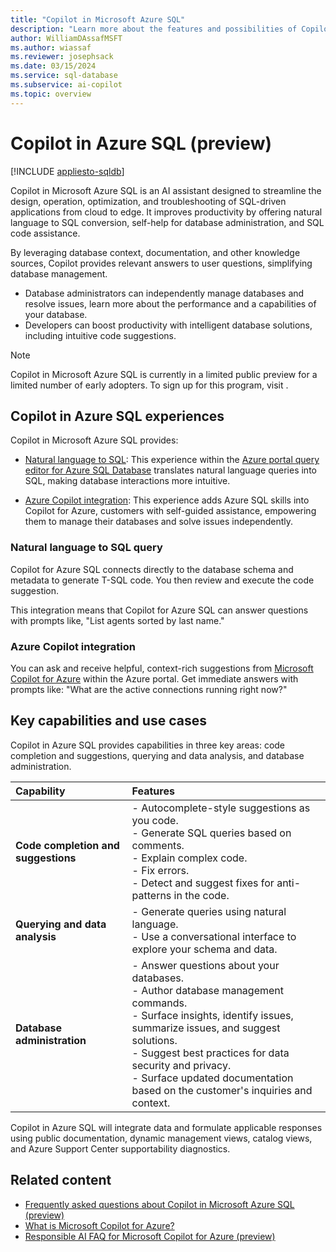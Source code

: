 ```yaml
---
title: "Copilot in Microsoft Azure SQL"
description: "Learn more about the features and possibilities of Copilot in Azure SQL for administrators and developers."
author: WilliamDAssafMSFT
ms.author: wiassaf
ms.reviewer: josephsack
ms.date: 03/15/2024
ms.service: sql-database
ms.subservice: ai-copilot
ms.topic: overview
---
```


# Copilot in Azure SQL (preview)

[!INCLUDE [appliesto-sqldb](../includes/appliesto-sqldb.md)]

Copilot in Microsoft Azure SQL is an AI assistant designed to streamline the design, operation, optimization, and troubleshooting of SQL-driven applications from cloud to edge. It improves productivity by offering natural language to SQL conversion, self-help for database administration, and SQL code assistance.

By leveraging database context, documentation, and other knowledge sources, Copilot provides relevant answers to user questions, simplifying database management.

- Database administrators can independently manage databases and resolve issues, learn more about the performance and a capabilities of your database.
- Developers can boost productivity with intelligent database solutions, including intuitive code suggestions.

> [!NOTE]
> Copilot in Microsoft Azure SQL is currently in a limited public preview for a limited number of early adopters. To sign up for this program, visit []().

## Copilot in Azure SQL experiences

Copilot in Microsoft Azure SQL provides:

- [Natural language to SQL](#natural-language-to-sql-query): This experience within the [Azure portal query editor for Azure SQL Database](../database/query-editor.md) translates natural language queries into SQL, making database interactions more intuitive.

- [Azure Copilot integration](#azure-copilot-integration): This experience adds Azure SQL skills into Copilot for Azure, customers with self-guided assistance, empowering them to manage their databases and solve issues independently.

<!-- - SQL code assistance: This experience enhances productivity for SQL developers by providing intelligent code suggestions and solutions. -->

### Natural language to SQL query

Copilot for Azure SQL connects directly to the database schema and metadata to generate T-SQL code. You then review and execute the code suggestion.

This integration means that Copilot for Azure SQL can answer questions with prompts like, "List agents sorted by last name."

### Azure Copilot integration

You can ask and receive helpful, context-rich suggestions from [Microsoft Copilot for Azure](/azure/copilot/overview) within the Azure portal. Get immediate answers with prompts like: "What are the active connections running right now?"

<!--
### SQL code assistance

Copilot can assist with analyzing, designing, and optimizing database schemas, and then author semantically correct and performant T-SQL queries. -->

## Key capabilities and use cases

Copilot in Azure SQL provides capabilities in three key areas: code completion and suggestions, querying and data analysis, and database administration.

| Capability | Features |
| :-- |:-- |
| **Code completion and suggestions** | - Autocomplete-style suggestions as you code.<br/> - Generate SQL queries based on comments.<br/> - Explain complex code.<br/> - Fix errors.<br/> - Detect and suggest fixes for anti-patterns in the code.|
| **Querying and data analysis** | - Generate queries using natural language.<br/> - Use a conversational interface to explore your schema and data.|
| **Database administration** | - Answer questions about your databases.<br/> - Author database management commands.<br/> - Surface insights, identify issues, summarize issues, and suggest solutions.<br/> - Suggest best practices for data security and privacy.<br/> - Surface updated documentation based on the customer's inquiries and context. |

Copilot in Azure SQL will integrate data and formulate applicable responses using public documentation, dynamic management views, catalog views, and Azure Support Center supportability diagnostics.

## Related content

- [Frequently asked questions about Copilot in Microsoft Azure SQL (preview)](copilot-azure-sql-faq.yml)
- [What is Microsoft Copilot for Azure?](/azure/copilot/overview)
- [Responsible AI FAQ for Microsoft Copilot for Azure (preview)](/azure/copilot/responsible-ai-faq)
